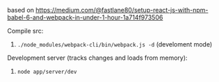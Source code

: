 based on https://medium.com/@fastlane80/setup-react-js-with-npm-babel-6-and-webpack-in-under-1-hour-1a714f973506

Compile src:
1. `./node_modules/webpack-cli/bin/webpack.js -d` (develoment mode)


Development server (tracks changes and loads from memory):

1. `node app/server/dev`
